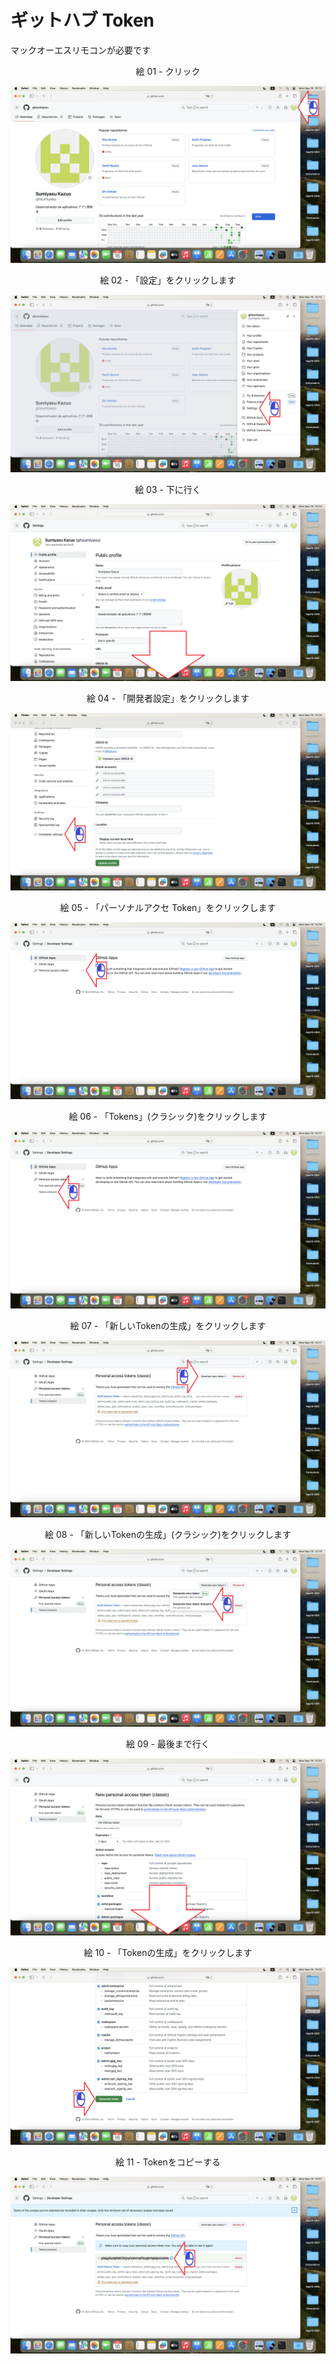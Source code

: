 # ギットハブ Token
マックオーエスリモコンが必要です

<div align="center">
絵 01 - クリック
</div>

![](Imagens/macOS-GitHub-Token-Img01.png)

<div align="center">
絵 02 - 「設定」をクリックします
</div>

![](Imagens/macOS-GitHub-Token-Img02.png)

<div align="center">
絵 03 - 下に行く
</div>

![](Imagens/macOS-GitHub-Token-Img03.png)

<div align="center">
絵 04 - 「開発者設定」をクリックします
</div>

![](Imagens/macOS-GitHub-Token-Img04.png)


<div align="center">
絵 05 - 「パーソナルアクセ Token」をクリックします
</div>

![](Imagens/macOS-GitHub-Token-Img05.png)

<div align="center">
絵 06 - 「Tokens」(クラシック)をクリックします 
</div>

![](Imagens/macOS-GitHub-Token-Img06.png)

<div align="center">
絵 07 - 「新しいTokenの生成」をクリックします
</div>

![](Imagens/macOS-GitHub-Token-Img07.png)

<div align="center">
絵 08 - 「新しいTokenの生成」(クラシック)をクリックします
</div>

![](Imagens/macOS-GitHub-Token-Img08.png)

<div align="center">
絵 09 - 最後まで行く
</div>

![](Imagens/macOS-GitHub-Token-Img09.png)

<div align="center">
絵 10 - 「Tokenの生成」をクリックします
</div>

![](Imagens/macOS-GitHub-Token-Img10.png)


<div align="center">
絵 11 - Tokenをコピーする
</div>

![](Imagens/macOS-GitHub-Token-Img11.png)